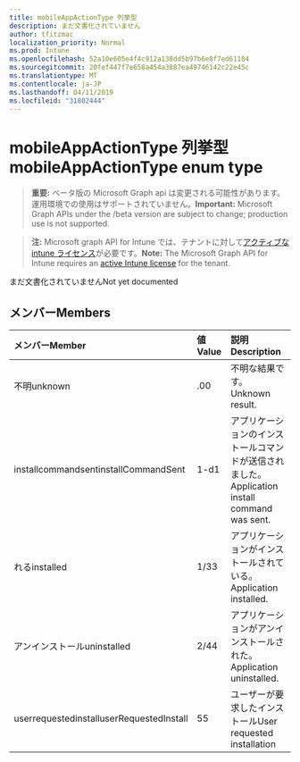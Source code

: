 ```yaml
---
title: mobileAppActionType 列挙型
description: まだ文書化されていません
author: tfitzmac
localization_priority: Normal
ms.prod: Intune
ms.openlocfilehash: 52a10e605e4f4c912a138dd5b97b6e8f7ed61184
ms.sourcegitcommit: 20fef447f7e658a454a3887ea49746142c22e45c
ms.translationtype: MT
ms.contentlocale: ja-JP
ms.lasthandoff: 04/11/2019
ms.locfileid: "31802444"
---
```

# <a name="mobileappactiontype-enum-type"></a><span data-ttu-id="dda1e-103">mobileAppActionType 列挙型</span><span class="sxs-lookup"><span data-stu-id="dda1e-103">mobileAppActionType enum type</span></span>

> <span data-ttu-id="dda1e-104">**重要:** ベータ版の Microsoft Graph api は変更される可能性があります。運用環境での使用はサポートされていません。</span><span class="sxs-lookup"><span data-stu-id="dda1e-104">**Important:** Microsoft Graph APIs under the /beta version are subject to change; production use is not supported.</span></span>

> <span data-ttu-id="dda1e-105">**注:** Microsoft graph API for Intune では、テナントに対して[アクティブな intune ライセンス](https://go.microsoft.com/fwlink/?linkid=839381)が必要です。</span><span class="sxs-lookup"><span data-stu-id="dda1e-105">**Note:** The Microsoft Graph API for Intune requires an [active Intune license](https://go.microsoft.com/fwlink/?linkid=839381) for the tenant.</span></span>

<span data-ttu-id="dda1e-106">まだ文書化されていません</span><span class="sxs-lookup"><span data-stu-id="dda1e-106">Not yet documented</span></span>

## <a name="members"></a><span data-ttu-id="dda1e-107">メンバー</span><span class="sxs-lookup"><span data-stu-id="dda1e-107">Members</span></span>
|<span data-ttu-id="dda1e-108">メンバー</span><span class="sxs-lookup"><span data-stu-id="dda1e-108">Member</span></span>|<span data-ttu-id="dda1e-109">値</span><span class="sxs-lookup"><span data-stu-id="dda1e-109">Value</span></span>|<span data-ttu-id="dda1e-110">説明</span><span class="sxs-lookup"><span data-stu-id="dda1e-110">Description</span></span>|
|:---|:---|:---|
|<span data-ttu-id="dda1e-111">不明</span><span class="sxs-lookup"><span data-stu-id="dda1e-111">unknown</span></span>|<span data-ttu-id="dda1e-112">.0</span><span class="sxs-lookup"><span data-stu-id="dda1e-112">0</span></span>|<span data-ttu-id="dda1e-113">不明な結果です。</span><span class="sxs-lookup"><span data-stu-id="dda1e-113">Unknown result.</span></span>|
|<span data-ttu-id="dda1e-114">installcommandsent</span><span class="sxs-lookup"><span data-stu-id="dda1e-114">installCommandSent</span></span>|<span data-ttu-id="dda1e-115">1-d</span><span class="sxs-lookup"><span data-stu-id="dda1e-115">1</span></span>|<span data-ttu-id="dda1e-116">アプリケーションのインストールコマンドが送信されました。</span><span class="sxs-lookup"><span data-stu-id="dda1e-116">Application install command was sent.</span></span>|
|<span data-ttu-id="dda1e-117">れる</span><span class="sxs-lookup"><span data-stu-id="dda1e-117">installed</span></span>|<span data-ttu-id="dda1e-118">1/3</span><span class="sxs-lookup"><span data-stu-id="dda1e-118">3</span></span>|<span data-ttu-id="dda1e-119">アプリケーションがインストールされている。</span><span class="sxs-lookup"><span data-stu-id="dda1e-119">Application installed.</span></span>|
|<span data-ttu-id="dda1e-120">アンインストール</span><span class="sxs-lookup"><span data-stu-id="dda1e-120">uninstalled</span></span>|<span data-ttu-id="dda1e-121">2/4</span><span class="sxs-lookup"><span data-stu-id="dda1e-121">4</span></span>|<span data-ttu-id="dda1e-122">アプリケーションがアンインストールされた。</span><span class="sxs-lookup"><span data-stu-id="dda1e-122">Application uninstalled.</span></span>|
|<span data-ttu-id="dda1e-123">userrequestedinstall</span><span class="sxs-lookup"><span data-stu-id="dda1e-123">userRequestedInstall</span></span>|<span data-ttu-id="dda1e-124">5</span><span class="sxs-lookup"><span data-stu-id="dda1e-124">5</span></span>|<span data-ttu-id="dda1e-125">ユーザーが要求したインストール</span><span class="sxs-lookup"><span data-stu-id="dda1e-125">User requested installation</span></span>|



